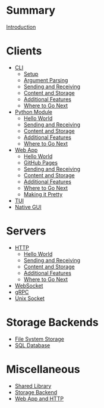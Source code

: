 # Summary

[Introduction](./introduction.md)

# Clients

- [CLI](cli.md)
  - [Setup](cli/setup.md)
  - [Argument Parsing](cli/arg_parse.md)
  - [Sending and Receiving](cli/send_receive.md)
  - [Content and Storage](cli/content_storage.md)
  - [Additional Features](cli/additional_features.md)
  - [Where to Go Next](cli/where_next.md)
- [Python Module](python_module.md)
  - [Hello World](python_module/hello_world.md)
  - [Sending and Receiving](python_module/send_receive.md)
  - [Content and Storage](python_module/content_storage.md)
  - [Additional Features](python_module/additional_features.md)
  - [Where to Go Next](python_module/where_next.md)
- [Web App](web_app.md)
  - [Hello World](web_app/hello_world.md)
  - [GitHub Pages](web_app/gh_pages.md)
  - [Sending and Receiving](web_app/send_receive.md)
  - [Content and Storage](web_app/content_storage.md)
  - [Additional Features](web_app/additional_features.md)
  - [Where to Go Next](web_app/where_next.md)
  - [Making it Pretty]()
- [TUI]()
- [Native GUI]()

# Servers

- [HTTP](http.md)
  - [Hello World](http/hello_world.md)
  - [Sending and Receiving](http/send_receive.md)
  - [Content and Storage](http/content_storage.md)
  - [Additional Features](http/additional_features.md)
  - [Where to Go Next](http/where_next.md)
- [WebSocket]()
- [gRPC]()
- [Unix Socket]()

# Storage Backends

- [File System Storage](file_system.md)
- [SQL Database]()

# Miscellaneous

- [Shared Library](shared_lib.md)
- [Storage Backend](storage_backend.md)
- [Web App and HTTP](web_app_http.md)
